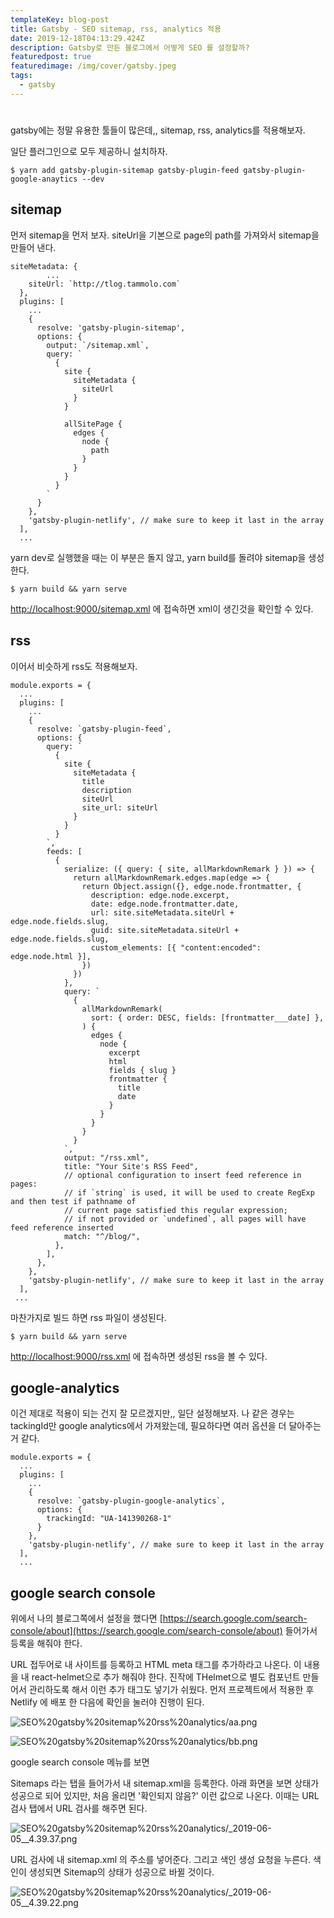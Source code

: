 ```yaml
---
templateKey: blog-post
title: Gatsby - SEO sitemap, rss, analytics 적용
date: 2019-12-18T04:13:29.424Z
description: Gatsby로 만든 블로그에서 어떻게 SEO 를 설정할까?
featuredpost: true
featuredimage: /img/cover/gatsby.jpeg
tags:
  - gatsby
---
```

# 

gatsby에는 정말 유용한 툴들이 많은데,, sitemap, rss, analytics를 적용해보자.

일단 플러그인으로 모두 제공하니 설치하자.

    $ yarn add gatsby-plugin-sitemap gatsby-plugin-feed gatsby-plugin-google-anaytics --dev

## sitemap

먼저 sitemap을 먼저 보자. siteUrl을 기본으로 page의 path를 가져와서 sitemap을 만들어 낸다.

    siteMetadata: {
    		...
        siteUrl: `http://tlog.tammolo.com`
      },
      plugins: [
        ...
        {
          resolve: 'gatsby-plugin-sitemap',
          options: {
            output: `/sitemap.xml`,
            query: `
              {
                site {
                  siteMetadata {
                    siteUrl
                  }
                }
                
                allSitePage {
                  edges {
                    node {
                      path
                    }
                  }
                }
              }
            `
          }
        },
        'gatsby-plugin-netlify', // make sure to keep it last in the array
      ],
      ...

yarn dev로 실행했을 때는 이 부분은 돌지 않고, yarn build를 돌려야 sitemap을 생성한다.

    $ yarn build && yarn serve

[http://localhost:9000/sitemap.xml](http://localhost:9000/sitemap.xml)  에 접속하면 xml이 생긴것을 확인할 수 있다.

## rss

이어서 비슷하게 rss도 적용해보자.

    module.exports = {
      ...
      plugins: [
        ...
        {
          resolve: `gatsby-plugin-feed`,
          options: {
            query: `
              {
                site {
                  siteMetadata {
                    title
                    description
                    siteUrl
                    site_url: siteUrl
                  }
                }
              }
            `,
            feeds: [
              {
                serialize: ({ query: { site, allMarkdownRemark } }) => {
                  return allMarkdownRemark.edges.map(edge => {
                    return Object.assign({}, edge.node.frontmatter, {
                      description: edge.node.excerpt,
                      date: edge.node.frontmatter.date,
                      url: site.siteMetadata.siteUrl + edge.node.fields.slug,
                      guid: site.siteMetadata.siteUrl + edge.node.fields.slug,
                      custom_elements: [{ "content:encoded": edge.node.html }],
                    })
                  })
                },
                query: `
                  {
                    allMarkdownRemark(
                      sort: { order: DESC, fields: [frontmatter___date] },
                    ) {
                      edges {
                        node {
                          excerpt
                          html
                          fields { slug }
                          frontmatter {
                            title
                            date
                          }
                        }
                      }
                    }
                  }
                `,
                output: "/rss.xml",
                title: "Your Site's RSS Feed",
                // optional configuration to insert feed reference in pages:
                // if `string` is used, it will be used to create RegExp and then test if pathname of
                // current page satisfied this regular expression;
                // if not provided or `undefined`, all pages will have feed reference inserted
                match: "^/blog/",
              },
            ],
          },
        },
        'gatsby-plugin-netlify', // make sure to keep it last in the array
      ],
     ...

마찬가지로 빌드 하면 rss 파일이 생성된다.

    $ yarn build && yarn serve

[http://localhost:9000/rss.xml](http://localhost:9000/rss.xml) 에 접속하면 생성된 rss을 볼 수 있다.

## google-analytics

이건 제대로 적용이 되는 건지 잘 모르겠지만,, 일단 설정해보자. 나 같은 경우는 tackingId만 google analytics에서 가져왔는데, 필요하다면 여러 옵션을 더 달아주는 거 같다.

    module.exports = {
      ...
      plugins: [
        ...
        {
          resolve: `gatsby-plugin-google-analytics`,
          options: {
            trackingId: "UA-141390268-1"
          }
        },
        'gatsby-plugin-netlify', // make sure to keep it last in the array
      ],
      ...

## google search console

위에서 나의 블로그쪽에서 설정을 했다면 [https://search.google.com/search-console/about](https://search.google.com/search-console/about) 들어가서 등록을 해줘야 한다.

URL 접두어로 내 사이트를 등록하고 HTML meta 태그를 추가하라고 나온다. 이 내용을 내 react-helmet으로 추가 해줘야 한다. 진작에 THelmet으로 별도 컴포넌트 만들어서 관리하도록 해서 이런 추가 태그도 넣기가 쉬웠다. 먼저 프로젝트에서 적용한 후 Netlify 에 배포 한 다음에 확인을 눌러야 진행이 된다.

![SEO%20gatsby%20sitemap%20rss%20analytics/aa.png](SEO%20gatsby%20sitemap%20rss%20analytics/aa.png)

![SEO%20gatsby%20sitemap%20rss%20analytics/bb.png](SEO%20gatsby%20sitemap%20rss%20analytics/bb.png)

google search console 메뉴를 보면 

Sitemaps 라는 탭을 들어가서 내 sitemap.xml을 등록한다. 아래 화면을 보면 상태가 성공으로 되어 있지만, 처음 올리면 '확인되지 않음?' 이런 값으로 나온다. 이때는 URL 검사 탭에서 URL 검사를 해주면 된다.

![SEO%20gatsby%20sitemap%20rss%20analytics/_2019-06-05__4.39.37.png](SEO%20gatsby%20sitemap%20rss%20analytics/_2019-06-05__4.39.37.png)

URL 검사에 내 sitemap.xml 의 주소를 넣어준다. 그리고 색인 생성 요청을 누른다. 색인이 생성되면 Sitemap의 상태가 성공으로 바뀔 것이다.

![SEO%20gatsby%20sitemap%20rss%20analytics/_2019-06-05__4.39.22.png](SEO%20gatsby%20sitemap%20rss%20analytics/_2019-06-05__4.39.22.png)